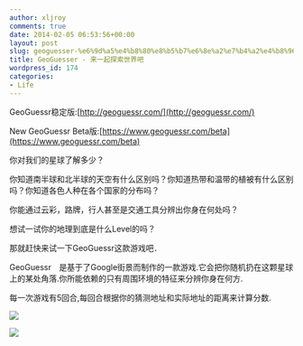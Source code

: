 ```yaml
---
author: xljroy
comments: true
date: 2014-02-05 06:53:56+00:00
layout: post
slug: geoguesser-%e6%9d%a5%e4%b8%80%e8%b5%b7%e6%8e%a2%e7%b4%a2%e4%b8%96%e7%95%8c%e5%90%a7
title: GeoGuesser - 来一起探索世界吧
wordpress_id: 174
categories:
- Life
---
```


GeoGuessr稳定版:[http://geoguessr.com/](http://geoguessr.com/)

New GeoGuessr Beta版:[https://www.geoguessr.com/beta](https://www.geoguessr.com/beta)



你对我们的星球了解多少？

你知道南半球和北半球的天空有什么区别吗？你知道热带和温带的植被有什么区别吗？你知道各色人种在各个国家的分布吗？

你能通过云彩，路牌，行人甚至是交通工具分辨出你身在何处吗？

想试一试你的地理到底是什么Level的吗？

那就赶快来试一下GeoGuessr这款游戏吧．

GeoGuessr　是基于了Google街景而制作的一款游戏.它会把你随机扔在这颗星球上的某处角落.你所能依赖的只有周围环境的特征来分辨你身在何方.

每一次游戏有5回合,每回合根据你的猜测地址和实际地址的距离来计算分数.

![](http://mmbiz.qpic.cn/mmbiz/Vkqs49Mu73c8tx4Lia0ODicvxYDMhXstnS0G8WN9v2WDPgjRWD7ibN9pakrHYFV0WicFbb487dDbLTsUfibQKibHoxwA/0)

![](http://mmbiz.qpic.cn/mmbiz/Vkqs49Mu73c8tx4Lia0ODicvxYDMhXstnS5HibILcjp9cZZXcuqUGfr4jdBvTj9rbozMgZYuyEIe3wR1XfW7bMTSQ/0)​


